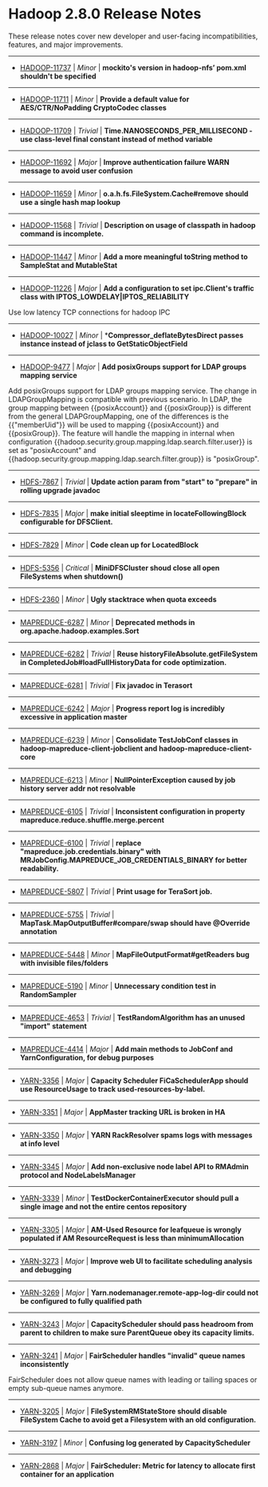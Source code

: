 # Hadoop  2.8.0 Release Notes

These release notes cover new developer and user-facing incompatibilities, features, and major improvements.

---

* [HADOOP-11737](https://issues.apache.org/jira/browse/HADOOP-11737) | *Minor* | **mockito's version in hadoop-nfs’ pom.xml shouldn't be specified**
---

* [HADOOP-11711](https://issues.apache.org/jira/browse/HADOOP-11711) | *Minor* | **Provide a default value for AES/CTR/NoPadding CryptoCodec classes**
---

* [HADOOP-11709](https://issues.apache.org/jira/browse/HADOOP-11709) | *Trivial* | **Time.NANOSECONDS\_PER\_MILLISECOND - use class-level final constant instead of method variable**
---

* [HADOOP-11692](https://issues.apache.org/jira/browse/HADOOP-11692) | *Major* | **Improve authentication failure WARN message to avoid user confusion**
---

* [HADOOP-11659](https://issues.apache.org/jira/browse/HADOOP-11659) | *Minor* | **o.a.h.fs.FileSystem.Cache#remove should use a single hash map lookup**
---

* [HADOOP-11568](https://issues.apache.org/jira/browse/HADOOP-11568) | *Trivial* | **Description on usage of classpath in hadoop command is incomplete.**
---

* [HADOOP-11447](https://issues.apache.org/jira/browse/HADOOP-11447) | *Minor* | **Add a more meaningful toString method to SampleStat and MutableStat**
---

* [HADOOP-11226](https://issues.apache.org/jira/browse/HADOOP-11226) | *Major* | **Add a configuration to set ipc.Client's traffic class with IPTOS\_LOWDELAY\|IPTOS\_RELIABILITY**

Use low latency TCP connections for hadoop IPC

---

* [HADOOP-10027](https://issues.apache.org/jira/browse/HADOOP-10027) | *Minor* | ***Compressor\_deflateBytesDirect passes instance instead of jclass to GetStaticObjectField**
---

* [HADOOP-9477](https://issues.apache.org/jira/browse/HADOOP-9477) | *Major* | **Add posixGroups support for LDAP groups mapping service**

Add posixGroups support for LDAP groups mapping service. The change in LDAPGroupMapping is compatible with previous scenario. In LDAP, the group mapping between {{posixAccount}} and {{posixGroup}} is different from the general LDAPGroupMapping, one of the differences is the {{"memberUid"}} will be used to mapping {{posixAccount}} and {{posixGroup}}. The feature will handle the mapping in internal when configuration {{hadoop.security.group.mapping.ldap.search.filter.user}} is set as "posixAccount" and {{hadoop.security.group.mapping.ldap.search.filter.group}} is "posixGroup".

---

* [HDFS-7867](https://issues.apache.org/jira/browse/HDFS-7867) | *Trivial* | **Update action param from "start" to "prepare" in rolling upgrade javadoc**
---

* [HDFS-7835](https://issues.apache.org/jira/browse/HDFS-7835) | *Major* | **make initial sleeptime in locateFollowingBlock configurable for DFSClient.**
---

* [HDFS-7829](https://issues.apache.org/jira/browse/HDFS-7829) | *Minor* | **Code clean up for LocatedBlock**
---

* [HDFS-5356](https://issues.apache.org/jira/browse/HDFS-5356) | *Critical* | **MiniDFSCluster shoud close all open FileSystems when shutdown()**
---

* [HDFS-2360](https://issues.apache.org/jira/browse/HDFS-2360) | *Minor* | **Ugly stacktrace when quota exceeds**
---

* [MAPREDUCE-6287](https://issues.apache.org/jira/browse/MAPREDUCE-6287) | *Minor* | **Deprecated methods in org.apache.hadoop.examples.Sort**
---

* [MAPREDUCE-6282](https://issues.apache.org/jira/browse/MAPREDUCE-6282) | *Trivial* | **Reuse historyFileAbsolute.getFileSystem in CompletedJob#loadFullHistoryData for code optimization.**
---

* [MAPREDUCE-6281](https://issues.apache.org/jira/browse/MAPREDUCE-6281) | *Trivial* | **Fix javadoc in Terasort**
---

* [MAPREDUCE-6242](https://issues.apache.org/jira/browse/MAPREDUCE-6242) | *Major* | **Progress report log is incredibly excessive in application master**
---

* [MAPREDUCE-6239](https://issues.apache.org/jira/browse/MAPREDUCE-6239) | *Minor* | **Consolidate TestJobConf classes in hadoop-mapreduce-client-jobclient and hadoop-mapreduce-client-core**
---

* [MAPREDUCE-6213](https://issues.apache.org/jira/browse/MAPREDUCE-6213) | *Minor* | **NullPointerException caused by job history server addr not resolvable**
---

* [MAPREDUCE-6105](https://issues.apache.org/jira/browse/MAPREDUCE-6105) | *Trivial* | **Inconsistent configuration in property mapreduce.reduce.shuffle.merge.percent**
---

* [MAPREDUCE-6100](https://issues.apache.org/jira/browse/MAPREDUCE-6100) | *Trivial* | **replace "mapreduce.job.credentials.binary" with MRJobConfig.MAPREDUCE\_JOB\_CREDENTIALS\_BINARY for better readability.**
---

* [MAPREDUCE-5807](https://issues.apache.org/jira/browse/MAPREDUCE-5807) | *Trivial* | **Print usage for TeraSort job.**
---

* [MAPREDUCE-5755](https://issues.apache.org/jira/browse/MAPREDUCE-5755) | *Trivial* | **MapTask.MapOutputBuffer#compare/swap should have @Override annotation**
---

* [MAPREDUCE-5448](https://issues.apache.org/jira/browse/MAPREDUCE-5448) | *Minor* | **MapFileOutputFormat#getReaders bug with invisible files/folders**
---

* [MAPREDUCE-5190](https://issues.apache.org/jira/browse/MAPREDUCE-5190) | *Minor* | **Unnecessary condition test in RandomSampler**
---

* [MAPREDUCE-4653](https://issues.apache.org/jira/browse/MAPREDUCE-4653) | *Trivial* | **TestRandomAlgorithm has an unused "import" statement**
---

* [MAPREDUCE-4414](https://issues.apache.org/jira/browse/MAPREDUCE-4414) | *Major* | **Add main methods to JobConf and YarnConfiguration, for debug purposes**
---

* [YARN-3356](https://issues.apache.org/jira/browse/YARN-3356) | *Major* | **Capacity Scheduler FiCaSchedulerApp should use ResourceUsage to track used-resources-by-label.**
---

* [YARN-3351](https://issues.apache.org/jira/browse/YARN-3351) | *Major* | **AppMaster tracking URL is broken in HA**
---

* [YARN-3350](https://issues.apache.org/jira/browse/YARN-3350) | *Major* | **YARN RackResolver spams logs with messages at info level**
---

* [YARN-3345](https://issues.apache.org/jira/browse/YARN-3345) | *Major* | **Add non-exclusive node label API to RMAdmin protocol and NodeLabelsManager**
---

* [YARN-3339](https://issues.apache.org/jira/browse/YARN-3339) | *Minor* | **TestDockerContainerExecutor should pull a single image and not the entire centos repository**
---

* [YARN-3305](https://issues.apache.org/jira/browse/YARN-3305) | *Major* | **AM-Used Resource for leafqueue is wrongly populated if AM ResourceRequest is less than minimumAllocation**
---

* [YARN-3273](https://issues.apache.org/jira/browse/YARN-3273) | *Major* | **Improve web UI to facilitate scheduling analysis and debugging**
---

* [YARN-3269](https://issues.apache.org/jira/browse/YARN-3269) | *Major* | **Yarn.nodemanager.remote-app-log-dir could not be configured to fully qualified path**
---

* [YARN-3243](https://issues.apache.org/jira/browse/YARN-3243) | *Major* | **CapacityScheduler should pass headroom from parent to children to make sure ParentQueue obey its capacity limits.**
---

* [YARN-3241](https://issues.apache.org/jira/browse/YARN-3241) | *Major* | **FairScheduler handles "invalid" queue names inconsistently**

FairScheduler does not allow queue names with leading or tailing spaces or empty sub-queue names anymore.

---

* [YARN-3205](https://issues.apache.org/jira/browse/YARN-3205) | *Major* | **FileSystemRMStateStore should disable FileSystem Cache to avoid get a Filesystem with an old configuration.**
---

* [YARN-3197](https://issues.apache.org/jira/browse/YARN-3197) | *Minor* | **Confusing log generated by CapacityScheduler**
---

* [YARN-2868](https://issues.apache.org/jira/browse/YARN-2868) | *Major* | **FairScheduler: Metric for latency to allocate first container for an application**


